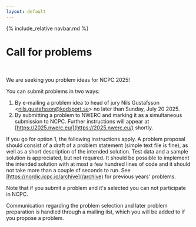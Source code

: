 ```yaml
---
layout: default
---
```


{% include_relative navbar.md %}
<br>

# Call for problems

<br>

We are seeking you problem ideas for NCPC 2025!

You can submit problems in two ways:

1. By e-mailing a problem idea to head of jury Nils Gustafsson <[nils.gustafsson@kodsport.se](mailto:nils.gustafsson@kodsport.se)> no later than Sunday, July 20 2025.
2. By submitting a problem to NWERC and marking it as a simultaneous submission to NCPC. Further instructions will appear at [https://2025.nwerc.eu/](https://2025.nwerc.eu/) shortly.

If you go for option 1, the following instructions apply. A problem proposal should consist of a draft of a problem statement (simple text file is fine), as well as a short description of the intended solution. Test data and a sample solution is appreciated, but not required. It should be possible to implement the intended solution with at most a few hundred lines of code and it should not take more than a couple of seconds to run. See [https://nordic.icpc.io/archive](/archive) for previous years' problems.

Note that if you submit a problem and it's selected you can not participate in NCPC.

Communication regarding the problem selection and later problem preparation is handled through a mailing list, which you will be added to if you propose a problem.